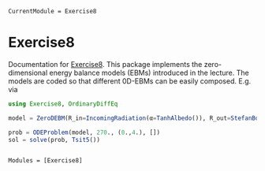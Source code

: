 ```@meta
CurrentModule = Exercise8
```

# Exercise8

Documentation for [Exercise8](https://github.com/maximilian-gelbrecht/Exercise8.jl). This package implements the zero-dimensional energy balance models (EBMs) introduced in the lecture. The models are coded so that different 0D-EBMs can be easily composed. E.g. via 

```julia 
using Exercise8, OrdinaryDiffEq

model = ZeroDEBM(R_in=IncomingRadiation(α=TanhAlbedo()), R_out=StefanBoltzmannRadiation()) 

prob = ODEProblem(model, 270., (0.,4.), [])
sol = solve(prob, Tsit5())
```
 
```@index
```

```@autodocs
Modules = [Exercise8]
```
